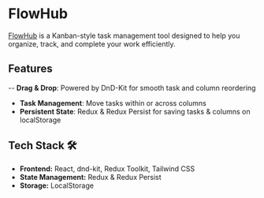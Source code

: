 # FlowHub 

[FlowHub]() is a Kanban-style task management tool designed to help you organize, track, and complete your work efficiently.  

## Features 
-- **Drag & Drop**: Powered by DnD-Kit for smooth task and column reordering  
- **Task Management**: Move tasks within or across columns  
- **Persistent State**: Redux & Redux Persist for saving tasks & columns on localStorage

## Tech Stack 🛠  
- **Frontend:** React, dnd-kit, Redux Toolkit, Tailwind CSS  
- **State Management:** Redux & Redux Persist  
- **Storage:** LocalStorage  


